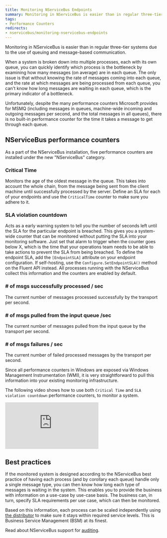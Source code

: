 ```yaml
---
title: Monitoring NServiceBus Endpoints
summary: Monitoring in NServiceBus is easier than in regular three-tier systems due to queuing and message-based communication.
tags:
- Performance Counters
redirects:
- nservicebus/monitoring-nservicebus-endpoints
---
```


Monitoring in NServiceBus is easier than in regular three-tier systems due to the use of queuing and message-based communication.

When a system is broken down into multiple processes, each with its own queue, you can quickly identify which process is the bottleneck by examining how many messages (on average) are in each queue. The only issue is that without knowing the rate of messages coming into each queue, and the rate at which messages are being processed from each queue, you can't know how long messages are waiting in each queue, which is the primary indicator of a bottleneck.

Unfortunately, despite the many performance counters Microsoft provides for MSMQ (including messages in queues, machine-wide incoming and outgoing messages per second, and the total messages in all queues), there is no built-in performance counter for the time it takes a message to get through each queue.

## NServiceBus performance counters

As a part of the NServiceBus installation, five performance counters are installed under the new "NServiceBus" category.

### Critical Time

Monitors the age of the oldest message in the queue. This takes into account the whole chain, from the message being sent from the client machine until successfully processed by the server. Define an SLA for each of your endpoints and use the `CriticalTime` counter to make sure you adhere to it.

### SLA violation countdown

Acts as a early warning system to tell you the number of seconds left until the SLA for the particular endpoint is breached. This gives you a system-wide counter that can be monitored without putting the SLA into your monitoring software. Just set that alarm to trigger when the counter goes below X, which is the time that your operations team needs to be able to take actions to prevent the SLA from being breached. To define the endpoint SLA, add the `[EndpointSLA]` attribute on your endpoint configuration. If self-hosting, use the `Configure.SetEndpointSLA()` method on the Fluent API instead. All processes running with the NServiceBus collect this information and the counters are enabled by default.

### # of msgs successfully processed / sec
The current number of messages processed successfully by the transport per second.

### # of msgs pulled from the input queue /sec
The current number of messages pulled from the input queue by the transport per second.

### # of msgs failures / sec
The current number of failed processed messages by the transport per second.


Since all performance counters in Windows are exposed via Windows Management Instrumentation (WMI), it is very straightforward to pull this information into your existing monitoring infrastructure.

The following video shows how to use both `Critical Time` and `SLA violation countdown` performance counters, to monitor a system.

<iframe allowfullscreen frameborder="0" src="https://www.youtube.com/embed/gKLHT7Kj4Rg"></iframe>

## Best practices

If the monitored system is designed according to the NServiceBus best practice of having each process (and by corollary each queue) handle only a single message type, you can then know how long each type of messages is waiting in the system. This enables you to provide the business with information on a use-case by use-case basis. The business can, in turn, specify SLA requirements per use case, which can then be monitored.

Based on this information, each process can be scaled independently using [the distributor](/nservicebus/scalability-and-ha/distributor/) to make sure it stays within required service levels. This is Business Service Management (BSM) at its finest.

Read about NServiceBus support for [auditing](auditing.md).

